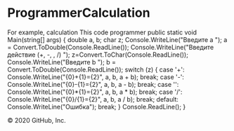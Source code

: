# ProgrammerCalculation
For example, calculation
This code programmer public static void Main(string[] args) { double a, b; char z; Console.WriteLine("Введите a "); a = Convert.ToDouble(Console.ReadLine()); Console.WriteLine("Введите действие (+, -, , /) "); z=Convert.ToChar(Console.ReadLine()); Console.WriteLine("Введите b "); b = Convert.ToDouble(Console.ReadLine()); switch (z) { case '+': Console.WriteLine("{0}+{1}={2}", a, b, a + b); break; case '-': Console.WriteLine("{0}-{1}={2}", a, b, a - b); break; case '': Console.WriteLine("{0}*{1}={2}", a, b, a * b); break; case '/': Console.WriteLine("{0}/{1}={2}", a, b, a / b); break; default: Console.WriteLine("Ошибка"); break; } Console.ReadLine(); }

© 2020 GitHub, Inc.
